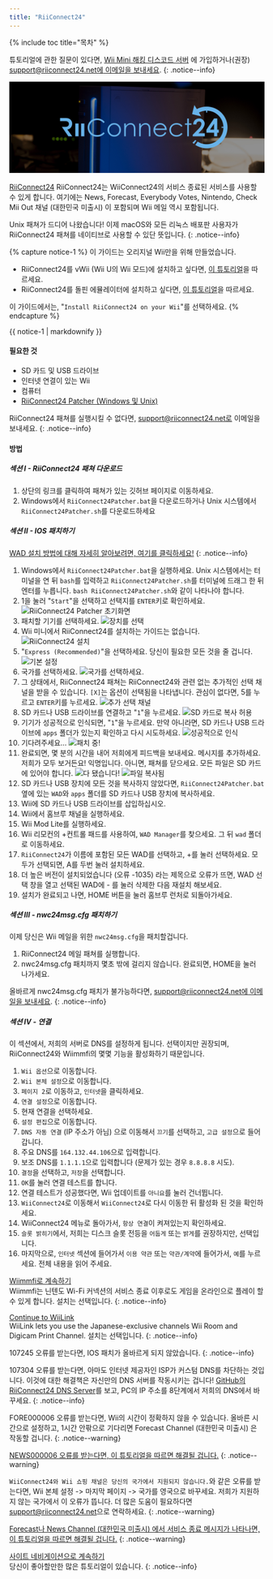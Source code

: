 ```yaml
---
title: "RiiConnect24"
---
```


{% include toc title="목차" %}

튜토리얼에 관한 질문이 있다면, [Wii Mini 해킹 디스코드 서버](https://discord.gg/rc24) 에 가입하거나(권장) [support@riiconnect24.net에 이메일을 보내세요](mailto:support@riiconnect24.net).
{: .notice--info}

![RiiConnect24 로고](/images/WiiRC24Logo.jpg)

[RiiConnect24](https://rc24.xyz/) RiiConnect24는 WiiConnect24의 서비스 종료된 서비스를 사용할 수 있게 합니다. 여기에는 News, Forecast, Everybody Votes, Nintendo, Check Mii Out 채널 (대한민국 미출시) 이 포함되며 Wii 메일 역시 포함됩니다.

Unix 패쳐가 드디어 나왔습니다! 이제 macOS와 모든 리눅스 배포판 사용자가 RiiConnect24 패쳐를 네이티브로 사용할 수 있단 뜻입니다.
{: .notice--info}

{% capture notice-1 %}
이 가이드는 오리지널 Wii만을 위해 만들었습니다.

- RiiConnect24를 vWii (Wii U의 Wii 모드)에 설치하고 싶다면, [이 튜토리얼](riiconnect24-vwii)을 따르세요.
- RiiConnect24를 돌핀 에뮬레이터에 설치하고 싶다면, [이 튜토리얼](riiconnect24-dolphin)을 따르세요.

이 가이드에서는, "`Install RiiConnect24 on your Wii`"를 선택하세요.
{% endcapture %}

<div class="notice--warning">{{ notice-1 | markdownify }}</div>

#### 필요한 것

* SD 카드 및 USB 드라이브
* 인터넷 연결이 있는 Wii
* 컴퓨터
* [RiiConnect24 Patcher (Windows 및 Unix)](https://github.com/RiiConnect24/RiiConnect24-Patcher/releases)

RiiConnect24 패쳐를 실행시킬 수 없다면, support@riiconnect24.net로 이메일을 보내세요.
{: .notice--info}

#### 방법

##### 섹션 I - RiiConnect24 패쳐 다운로드

1. 상단의 링크를 클릭하여 패쳐가 있는 깃허브 페이지로 이동하세요.
2. Windows에서 `RiiConnect24Patcher.bat`을 다운로드하거나 Unix 시스템에서 `RiiConnect24Patcher.sh`를 다운로드하세요

##### 섹션 II - IOS 패치하기

[WAD 설치 방법에 대해 자세히 알아보려면, 여기를 클릭하세요!](wiimodlite)
{: .notice--info}

1. Windows에서 `RiiConnect24Patcher.bat`을 실행하세요. Unix 시스템에서는 터미널을 연 뒤 `bash`를 입력하고 `RiiConnect24Patcher.sh`를 터미널에 드래그 한 뒤 엔터를 누릅니다. `bash RiiConnect24Patcher.sh`와 같이 나타나야 합니다.
2. 1을 눌러 "`Start`"을 선택하고 선택지를 `ENTER`키로 확인하세요. ![RiiConnect24 Patcher 초기화면](/images/RC24_Patcher/1.JPG)
3. 패치할 기기를 선택하세요. ![장치를 선택](/images/RC24_Patcher/2.JPG)
4. Wii 미니에서 RiiConnect24를 설치하는 가이드는 없습니다. ![RiiConnect24 설치](/images/RC24_Patcher/3.JPG)
5. "`Express (Recommended)`"을 선택하세요. 당신이 필요한 모든 것을 줄 겁니다. ![기본 설정](/images/RC24_Patcher/4.JPG)
6. 국가를 선택하세요. ![국가를 선택하세요. ](/images/RC24_Patcher/5.JPG)
7. 그 상태에서, RiiConnect24 패쳐는 RiiConnect24와 관련 없는 추가적인 선택 채널을 받을 수 있습니다. `[X]`는 옵션이 선택됨을 나타냅니다. 관심이 없다면, 5를 누르고 `ENTER`키를 누르세요. ![추가 선택 채널](/images/RC24_Patcher/6.JPG)
7. SD 카드나 USB 드라이브를 연결하고 "`1`"을 누르세요. ![SD 카드로 복사 허용](/images/RC24_Patcher/7.JPG)
8. 기기가 성공적으로 인식되면, "`1`"을 누르세요. 만약 아니라면, SD 카드나 USB 드라이브에 `apps` 폴더가 있는지 확인하고 다시 시도하세요. ![성공적으로 인식](/images/RC24_Patcher/8.JPG)
9. 기다려주세요... ![패치 중!](/images/RC24_Patcher/9.JPG)
10. 완료되면, 몇 분의 시간을 내어 저희에게 피드백을 보내세요. 메시지를 추가하세요. 저희가 모두 보거든요! 익명입니다. 아니면, 패쳐를 닫으세요. 모든 파일은 SD 카드에 있어야 합니다. ![다 됐습니다!](/images/RC24_Patcher/10.JPG) ![파일 복사됨](/images/RC24_Patcher/11.PNG)
11. SD 카드나 USB 장치에 모든 것을 복사하지 않았다면, `RiiConnect24Patcher.bat` 옆에 있는 `WAD`와 `apps` 폴더를 SD 카드나 USB 장치에 복사하세요.
12. Wii에 SD 카드나 USB 드라이브를 삽입하십시오.
13. Wii에서 홈브루 채널을 실행하세요.
14. Wii Mod Lite를 실행하세요.
15. Wii 리모컨의 +컨트롤 패드를 사용하여, `WAD Manager`를 찾으세요. 그 뒤 `wad` 폴더로 이동하세요.
16. `RiiConnect24`가 이름에 포함된 모든 WAD를 선택하고, +를 눌러 선택하세요. 모두가 선택되면, A를 두번 눌러 설치하세요.
17. 더 높은 버전이 설치되었습니다 (오류 -1035) 라는 제목으로 오류가 뜨면, WAD 선택 창을 열고 선택된 WAD에 - 를 눌러 삭제한 다음 재설치 해보세요.
18. 설치가 완료되고 나면, HOME 버튼을 눌러 홈브루 런처로 되돌아가세요.

##### 섹션 III - nwc24msg.cfg 패치하기

이제 당신은 Wii 메일을 위한 `nwc24msg.cfg`을 패치할겁니다.

1. RiiConnect24 메일 패쳐를 실행합니다.
2. nwc24msg.cfg 패치까지 몇초 밖에 걸리지 않습니다. 완료되면, HOME을 눌러 나가세요.

올바르게 nwc24msg.cfg 패치가 불가능하다면, [support@riiconnect24.net에 이메일을 보내세요](mailto:support@riiconnect24.net).
{: .notice--info}

##### 섹션 IV - 연결

이 섹션에서, 저희의 서버로 DNS를 설정하게 됩니다. 선택이지만 권장되며, RiiConnect24와 Wiimmfi의 몇몇 기능을 활성화하기 때문입니다.

1. `Wii 옵션`으로 이동합니다.
2. `Wii 본체 설정`으로 이동합니다.
3. `페이지 2`로 이동하고, `인터넷`을 클릭하세요.
4. `연결 설정`으로 이동합니다.
5. 현재 연결을 선택하세요.
6. `설정 편집`으로 이동합니다.
7. `DNS 자동 연결` (IP 주소가 아님) 으로 이동해서 `끄기`를 선택하고, `고급 설정`으로 들어갑니다.
8. 주요 DNS를 `164.132.44.106`으로 입력합니다.
9. 보조 DNS를 `1.1.1.1`으로 입력합니다 (문제가 있는 경우 `8.8.8.8` 시도).
10. `결정`을 선택하고, `저장`을 선택합니다.
11. `OK`를 눌러 연결 테스트를 합니다.
12. 연결 테스트가 성공했다면, Wii 업데이트를 `아니요`를 눌러 건너뜁니다.
13. `WiiConnect24`로 이동해서 `WiiConnect24`로 다시 이동한 뒤 활성화 된 것을 확인하세요.
14. WiiConnect24 메뉴로 돌아가서, `항상 연결`이 켜져있는지 확인하세요.
15. `슬롯 밝히기`에서, 저희는 디스크 슬롯 전등을 `어둡게` 또는 `밝게`를 권장하지만, 선택입니다.
16. 마지막으로, `인터넷` 섹션에 들어가서 `이용 약관` 또는 `약관/계약`에 들어가서, `예`를 누르세요. 전체 내용을 읽어 주세요.


[Wiimmfi로 계속하기](wiimmfi)<br> Wiimmfi는 닌텐도 Wi-Fi 커넥션의 서비스 종료 이후로도 게임을 온라인으로 플레이 할 수 있게 합니다. 설치는 선택입니다.
{: .notice--info}

[Continue to WiiLink](wiilink)<br> WiiLink lets you use the Japanese-exclusive channels Wii Room and Digicam Print Channel. 설치는 선택입니다.
{: .notice--info}

107245 오류를 받는다면, IOS 패치가 올바르게 되지 않았습니다.
{: .notice--info}

107304 오류를 받는다면, 아마도 인터넷 제공자인 ISP가 커스텀 DNS를 차단하는 것입니다. 이것에 대한 해결책은 자신만의 DNS 서버를 작동시키는 겁니다! [GitHub의 RiiConnect24 DNS Server](https://github.com/RiiConnect24/DNS-Server)를 보고, PC의 IP 주소를 8단계에서 저희의 DNS에서 바꾸세요.
{: .notice--info}

FORE000006 오류를 받는다면, Wii의 시간이 정확하지 않을 수 있습니다. 올바른 시간으로 설정하고, 1시간 안팎으로 기다리면 Forecast Channel (대한민국 미출시) 은 작동할 겁니다.
{: .notice--warning}

[NEWS000006 오류를 받는다면, 이 튜토리얼을 따르면 해결될 겁니다.](news000006)
{: .notice--warning}

`WiiConnect24와 Wii 쇼핑 채널은 당신의 국가에서 지원되지 않습니다.`와 같은 오류를 받는다면, Wii 본체 설정 -> 마지막 페이지 -> 국가를 영국으로 바꾸세요. 저희가 지원하지 않는 국가에서 이 오류가 뜹니다. 더 많은 도움이 필요하다면 [support@riiconnect24.net](mailto:support@riiconnect24.net)으로 연락하세요.
{: .notice--warning}

[Forecast나 News Channel (대한민국 미출시) 에서 서비스 종료 메시지가 나타나면, 이 튜토리얼을 따르면 해결될 겁니다.](deleting-vffs)
{: .notice--warning}

[사이트 네비게이션으로 계속하기](site-navigation)<br>당신이 좋아할만한 많은 튜토리얼이 있습니다.
{: .notice--info}
